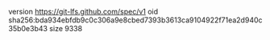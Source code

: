 version https://git-lfs.github.com/spec/v1
oid sha256:bda934ebfdb9c0c306a9e8cbed7393b3613ca9104922f71ea2d940c35b0e3b43
size 9338
